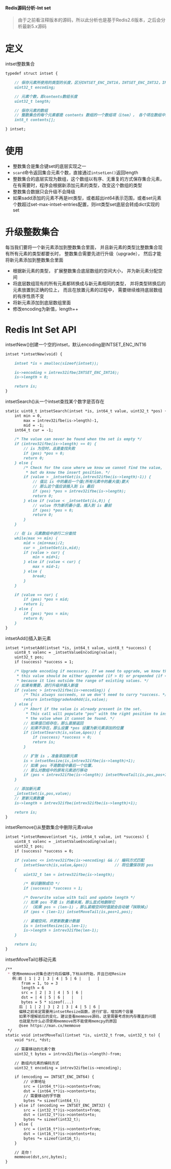 #### Redis源码分析-Int set
     
> 由于之前看注释版本的源码，所以此分析也是基于Redis2.6版本，之后会分析最新5.x源码


# 定义

intset整数集合
```markdown
typedef struct intset {

    // 保存元素所使用的类型的长度，区分INTSET_ENC_INT16，INTSET_ENC_INT32，INTSET_ENC_INT64等不同范围的int
    uint32_t encoding;

    // 元素个数，即contents数组长度
    uint32_t length;    

    // 保存元素的数组
    // 整数集合的每个元素都是 contents 数组的一个数组项（item）， 各个项在数组中按值的大小从小到大有序地排列， 并且数组中不包含任何重复项。
    int8_t contents[];  

} intset;
```

# 使用
- 整数集合是集合键set的底层实现之一
- `scard`命令返回集合元素个数，直接通过`intsetLen()`返回length
- 整数集合的底层实现为数组，这个数组以有序、无重复的方式保存集合元素，在有需要时，程序会根据新添加元素的类型，改变这个数组的类型
- 整数集合数据只会升级不会降级
- 如果sadd添加的元素不再是int类型，或者超出int64表示范围，或者set元素个数超过set-max-intset-entries配置，则int类型set底层会转成dict实现的set

# 升级整数集合
每当我们要将一个新元素添加到整数集合里面， 并且新元素的类型比整数集合现有所有元素的类型都要长时， 整数集合需要先进行升级（upgrade）， 然后才能将新元素添加到整数集合里面
- 根据新元素的类型， 扩展整数集合底层数组的空间大小， 并为新元素分配空间
- 将底层数组现有的所有元素都转换成与新元素相同的类型， 并将类型转换后的元素放置到正确的位上， 而且在放置元素的过程中， 需要继续维持底层数组的有序性质不变
- 将新元素添加到底层数组里面
- 修改encoding为新值，length++


# Redis Int Set API

intsetNew()创建一个空的intset，默认encoding是INTSET_ENC_INT16
```markdown
intset *intsetNew(void) {

    intset *is = zmalloc(sizeof(intset));

    is->encoding = intrev32ifbe(INTSET_ENC_INT16);
    is->length = 0;

    return is;
}
```

intsetSearch()从一个intset查找某个数字是否存在
```markdown
static uint8_t intsetSearch(intset *is, int64_t value, uint32_t *pos) {
    int min = 0,
        max = intrev32ifbe(is->length)-1,
        mid = -1;
    int64_t cur = -1;

    /* The value can never be found when the set is empty */
    if (intrev32ifbe(is->length) == 0) {
        // is 为空时，总是查找失败
        if (pos) *pos = 0;
        return 0;
    } else {
        /* Check for the case where we know we cannot find the value,
         * but do know the insert position. */
        if (value > _intsetGet(is,intrev32ifbe(is->length)-1)) {
            // 值比 is 中的最后一个值(所有元素中的最大值)要大
            // 那么这个值应该插入到 is 最后
            if (pos) *pos = intrev32ifbe(is->length);
            return 0;
        } else if (value < _intsetGet(is,0)) {
            // value 作为新的最小值，插入到 is 最前
            if (pos) *pos = 0;
            return 0;
        }
    }

    // 在 is 元素数组中进行二分查找 
    while(max >= min) {
        mid = (min+max)/2;
        cur = _intsetGet(is,mid);
        if (value > cur) {
            min = mid+1;
        } else if (value < cur) {
            max = mid-1;
        } else {
            break;
        }
    }

    if (value == cur) {
        if (pos) *pos = mid;
        return 1;
    } else {
        if (pos) *pos = min;
        return 0;
    }
}
```

intsetAdd()插入新元素
```markdown
intset *intsetAdd(intset *is, int64_t value, uint8_t *success) {
    uint8_t valenc = _intsetValueEncoding(value);
    uint32_t pos;
    if (success) *success = 1;

    /* Upgrade encoding if necessary. If we need to upgrade, we know that
     * this value should be either appended (if > 0) or prepended (if < 0),
     * because it lies outside the range of existing values. */
    // 如果有需要，进行升级并插入新值
    if (valenc > intrev32ifbe(is->encoding)) {
        /* This always succeeds, so we don't need to curry *success. */
        return intsetUpgradeAndAdd(is,value);
    } else {
        /* Abort if the value is already present in the set.
         * This call will populate "pos" with the right position to insert
         * the value when it cannot be found. */
        // 如果值已经存在，那么直接返回
        // 如果不存在，那么设置 *pos 设置为新元素添加的位置
        if (intsetSearch(is,value,&pos)) {
            if (success) *success = 0;
            return is;
        }

        // 扩张 is ，准备添加新元素
        is = intsetResize(is,intrev32ifbe(is->length)+1);
        // 如果 pos 不是数组中最后一个位置，
        // 那么对数组中的原有元素进行移动
        if (pos < intrev32ifbe(is->length)) intsetMoveTail(is,pos,pos+1);
    }

    // 添加新元素
    _intsetSet(is,pos,value);
    // 更新元素数量
    is->length = intrev32ifbe(intrev32ifbe(is->length)+1);

    return is;
}
```

intsetRemove()从整数集合中删除元素value
```markdown
intset *intsetRemove(intset *is, int64_t value, int *success) {
    uint8_t valenc = _intsetValueEncoding(value);
    uint32_t pos;
    if (success) *success = 0;

    if (valenc <= intrev32ifbe(is->encoding) && // 编码方式匹配
        intsetSearch(is,value,&pos))            // 将位置保存到 pos
    {
        uint32_t len = intrev32ifbe(is->length);

        /* 标识删除成功 */
        if (success) *success = 1;

        /* Overwrite value with tail and update length */
        // 如果 pos 不是 is 的最末尾，那么显式地删除它
        // （如果 pos = (len-1) ，那么紧缩空间时值就会自动被『抹除掉』）
        if (pos < (len-1)) intsetMoveTail(is,pos+1,pos);

        // 紧缩空间，并更新数量计数器
        is = intsetResize(is,len-1);
        is->length = intrev32ifbe(len-1);
    }

    return is;
}
```

intsetMoveTail()移动元素

```markdown
/**
 * 使用memmove对集合进行向后偏移,下标从0开始，并且已经Resize
   例:前 | 1 | 2 | 3 | 4 | 5 | 6 |   |   |
       from = 1, to = 3
       length = 6
       src = | 2 | 3 | 4 | 5 | 6 |
       dst = | 4 | 5 | 6 |   |   |
       bytes = 5 * sizeof(...)
      后 | 1 | 2 | 3 | 2 | 3 | 4 | 5 | 6 |
      偏移之前肯定需要用intsetResize函数，进行扩容，增加两个容量
      如果不理解前后的变化，建议查看memmove源码，这里需要考虑到内存覆盖的问题
      也就是为什么必须使用memmove而不能使用memcpy的原因
      @see https://man.cx/memmove
 */
static void intsetMoveTail(intset *is, uint32_t from, uint32_t to) {
    void *src, *dst;

    // 需要移动的元素个数
    uint32_t bytes = intrev32ifbe(is->length)-from; 

    // 数组内元素的编码方式
    uint32_t encoding = intrev32ifbe(is->encoding);

    if (encoding == INTSET_ENC_INT64) {
        // 计算地址
        src = (int64_t*)is->contents+from;
        dst = (int64_t*)is->contents+to;
        // 需要移动的字节数
        bytes *= sizeof(int64_t);
    } else if (encoding == INTSET_ENC_INT32) {
        src = (int32_t*)is->contents+from;
        dst = (int32_t*)is->contents+to;
        bytes *= sizeof(int32_t);
    } else {
        src = (int16_t*)is->contents+from;
        dst = (int16_t*)is->contents+to;
        bytes *= sizeof(int16_t);
    }

    // 走你！
    memmove(dst,src,bytes);
}
```